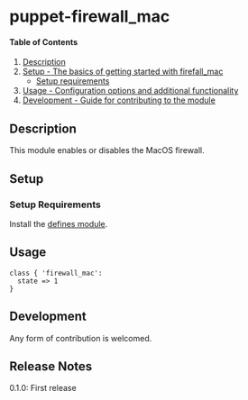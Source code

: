 # puppet-firewall_mac

#### Table of Contents

1. [Description](#description)
1. [Setup - The basics of getting started with firefall_mac](#setup)
    * [Setup requirements](#setup-requirements)
1. [Usage - Configuration options and additional functionality](#usage)
1. [Development - Guide for contributing to the module](#development)

## Description

This module enables or disables the MacOS firewall.

## Setup

### Setup Requirements 

Install the [defines module](https://github.com/mevalke/puppet-defines.git).

## Usage

```
class { 'firewall_mac':
  state => 1
}
```

## Development

Any form of contribution is welcomed.

## Release Notes

0.1.0: First release
